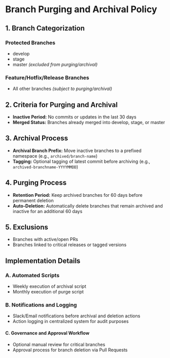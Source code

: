 # Branch Purging and Archival Policy

## 1. Branch Categorization

### Protected Branches

- develop
- stage
- master
*(excluded from purging/archival)*

### Feature/Hotfix/Release Branches

- All other branches *(subject to purging/archival)*

## 2. Criteria for Purging and Archival

- **Inactive Period:** No commits or updates in the last 30 days
- **Merged Status:** Branches already merged into develop, stage, or master

## 3. Archival Process

- **Archival Branch Prefix:** Move inactive branches to a prefixed namespace (e.g., `archived/branch-name`)
- **Tagging:** Optional tagging of latest commit before archiving (e.g., `archived-branchname-YYYYMMDD`)

## 4. Purging Process

- **Retention Period:** Keep archived branches for 60 days before permanent deletion
- **Auto-Deletion:** Automatically delete branches that remain archived and inactive for an additional 60 days

## 5. Exclusions

- Branches with active/open PRs
- Branches linked to critical releases or tagged versions

## Implementation Details

### A. Automated Scripts

- Weekly execution of archival script
- Monthly execution of purge script

### B. Notifications and Logging

- Slack/Email notifications before archival and deletion actions
- Action logging in centralized system for audit purposes

#### C. Governance and Approval Workflow

- Optional manual review for critical branches
- Approval process for branch deletion via Pull Requests

